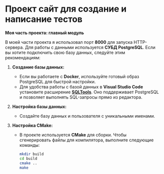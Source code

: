 # Проект сайт для создание и написание тестов

**Моя часть проекта: главный модуль**

В моей части проекта я использовал порт **8000** для запуска HTTP-сервера. Для работы с данными используется **СУБД PostgreSQL**. Если вы хотите подключить свою базу данных, следуйте этим рекомендациям:

1. **Создание базы данных:**
   - Если вы работаете с **Docker**, используйте готовый образ PostgreSQL для быстрой настройки.
   - Для удобства работы с базой данных в **Visual Studio Code** установите расширение **[SQLTools](https://marketplace.visualstudio.com/items?itemName=mtxr.sqltools)**. Оно поддерживает PostgreSQL и позволяет выполнять SQL-запросы прямо из редактора.

2. **Настройка базы данных:**
   - Создайте базу данных и пользователя с уникальными именами.

3. **Настройка CMake:**
   - В проекте используется **CMake** для сборки. Чтобы сгенерировать файлы для компилятора, выполните следующие команды:
     ```bash
     mkdir build
     cd build
     cmake ..
     make
     ```
